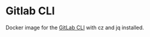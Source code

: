 # Gitlab CLI

Docker image for the [GitLab CLI](https://gitlab.com/gitlab-org/cli) with cz and jq installed.
